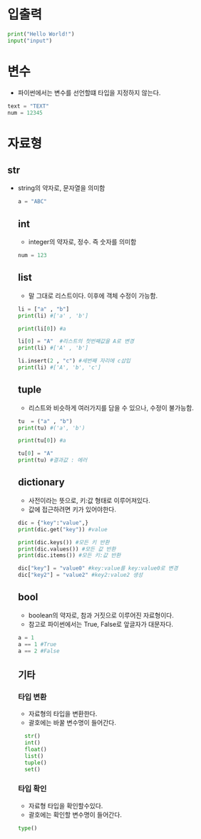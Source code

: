 
# **입출력**
    
```python
print("Hello World!")
input("input")
```
# **변수**
    
  * 파이썬에서는 변수를 선언할떄 타입을 지정하지 않는다.
```python
text = "TEXT"
num = 12345
```
    
# **자료형**
  ## **str**
  * string의 약자로, 문자열을 의미함
    
    ```python
    a = "ABC"
    ```
    
    ## **int**
    * integer의 약자로, 정수. 즉 숫자를 의미함
    ```python
    num = 123
    ```

    ## **list**
    * 말 그대로 리스트이다. 이후에 객체 수정이 가능함.
     
    ```python
    li = ["a" , "b"]
    print(li) #['a' , 'b']

    print(li[0]) #a

    li[0] = "A"  #리스트의 첫번째값을 A로 변경
    print(li) #['A' , 'b']

    li.insert(2 , "c") #세번째 자리에 c삽입
    print(li) #['A', 'b', 'c']
    ```

    ## **tuple**
    * 리스트와 비슷하게 여러가지를 담을 수 있으나, 수정이 불가능함.
     
    ```python
    tu  = ("a" , "b")
    print(tu) #('a', 'b')

    print(tu[0]) #a

    tu[0] = "A"
    print(tu) #결과값 : 에러
    ```

    ## **dictionary**
    * 사전이라는 뜻으로, 키:값 형태로 이루어져있다.
    * 값에 접근하려면 키가 있어야한다.
     
    ```python
    dic = {"key":"value",}
    print(dic.get("key")) #value

    print(dic.keys()) #모든 키 반환
    print(dic.values()) #모든 값 반환
    print(dic.items()) #모든 키:값 반환

    dic["key"] = "value0" #key:value를 key:value0로 변경
    dic["key2"] = "value2" #key2:value2 생성
    ```

    ## **bool**
    * boolean의 약자로, 참과 거짓으로 이루어진 자료형이다.
    * 참고로 파이썬에서는 True, False로 앞글자가 대문자다.
     
    ```python
    a = 1
    a == 1 #True
    a == 2 #False
    ```

    ## **기타**
     ### 타입 변환
     * 자료형의 타입을 변환한다.
     * 괄호에는 바꿀 변수명이 들어간다.
      ```python
        str()
        int()
        float()
        list()
        tuple()
        set()
      ```
     ### 타입 확인
     * 자료형 타입을 확인할수있다.
     * 괄호에는 확인할 변수명이 들어간다.
    ```python
    type()
    ```
